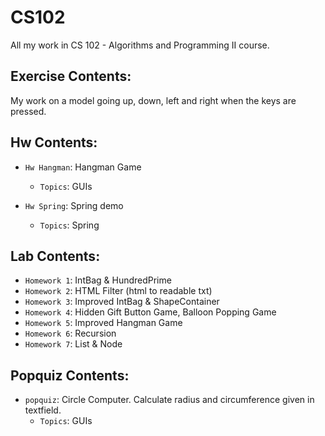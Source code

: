 # CS102
All my work in CS 102 - Algorithms and Programming II course.

## Exercise Contents:

My work on a model going up, down, left and right when the keys are pressed. 

## Hw Contents:

- `Hw Hangman`: Hangman Game
    - `Topics`: GUIs
    
- `Hw Spring`: Spring demo
    - `Topics`: Spring

## Lab Contents:

- `Homework 1`: IntBag & HundredPrime
- `Homework 2`: HTML Filter (html to readable txt)
- `Homework 3`: Improved IntBag & ShapeContainer
- `Homework 4`: Hidden Gift Button Game, Balloon Popping Game 
- `Homework 5`: Improved Hangman Game
- `Homework 6`: Recursion
- `Homework 7`: List & Node
    
## Popquiz Contents:

- `popquiz`: Circle Computer. Calculate radius and circumference given in textfield.
    - `Topics`: GUIs
